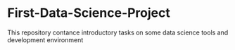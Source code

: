# First-Data-Science-Project

This repository contance introductory tasks on some data science tools and development environment 
